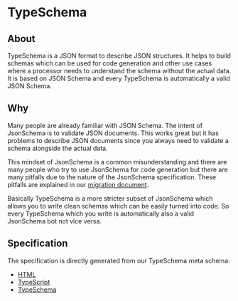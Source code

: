 # TypeSchema

## About

TypeSchema is a JSON format to describe JSON structures. It helps to build
schemas which can be used for code generation and other use cases where a
processor needs to understand the schema without the actual data. It is based
on JSON Schema and every TypeSchema is automatically a valid JSON Schema.

## Why

Many people are already familiar with JSON Schema. The intent of JsonSchema is
to validate JSON documents. This works great but it has problems to describe
JSON documents since you always need to validate a schema alongside the actual
data.

This mindset of JsonSchema is a common misunderstanding and there are many
people who try to use JsonSchema for code generation but there are many pitfalls
due to the nature of the JsonSchema specification. These pitfalls are explained
in our [migration document](migration.md). 

Basically TypeSchema is a more stricter subset of JsonSchema which allows you to
write clean schemas which can be easily turned into code. So every TypeSchema
which you write is automatically also a valid JsonSchema bot not vice versa.

## Specification

The specification is directly generated from our TypeSchema meta schema:

* [HTML](https://chriskapp.github.io/typeschema/schema/schema.htm)
* [TypeScript](https://chriskapp.github.io/typeschema/schema/schema.ts)
* [TypeSchema](https://chriskapp.github.io/typeschema/schema/schema.json)

